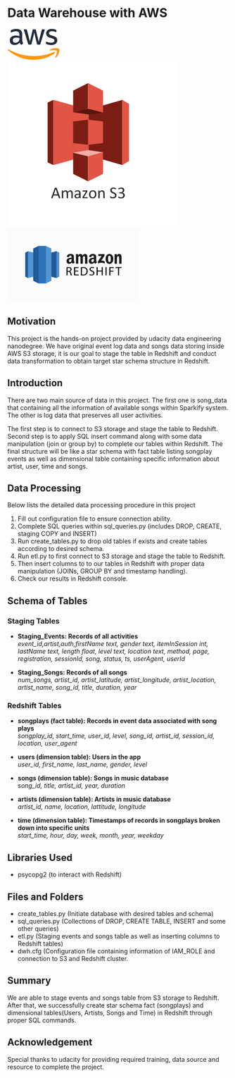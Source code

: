 # Data Warehouse with AWS
![image](image/AWS.png) ![image](image/S3.png) ![image](image/Redshift.png)

## Motivation
This project is the hands-on project provided by udacity data engineering nanodegree. We have original event log data and songs data storing inside AWS S3 storage, it is our goal to stage the table in Redshift and conduct data transformation to obtain target star schema structure in Redshift.

## Introduction
There are two main source of data in this project. The first one is song_data that containing all the information of available songs within Sparkify system. The other is log data that preserves all user activities. 

The first step is to connect to S3 storage and stage the table to Redshift. Second step is to apply SQL insert command along with some data manipulation (join or group by) to complete our tables within Redshift. The final structure will be like a star schema with fact table listing songplay events as well as dimensional table containing specific information about artist, user, time and songs.

## Data Processing 
Below lists the detailed data processing procedure in this project

1. Fill out configuration file to ensure connection ability.
2. Complete SQL queries within sql_queries.py (includes DROP, CREATE, staging COPY and INSERT)
3. Run create_tables.py to drop old tables if exists and create tables according to desired schema.
4. Run etl.py to first connect to S3 storage and stage the table to Redshift.
5. Then insert columns to to our tables in Redshift with proper data manipulation (JOINs, GROUP BY and timestamp handling).
6. Check our results in Redshift console.

## Schema of Tables
### Staging Tables

- **Staging_Events: Records of all activities** <br>
*event_id,artist,auth,firstName text, gender text, itemInSession int, lastName text, length float, level text, location text, method, page, registration, sessionId, song, status, ts, userAgent, userId*

- **Staging_Songs: Records of all songs**<br>
*num_songs, artist_id, artist_latitude, artist_longitude, artist_location, artist_name, song_id, title, duration, year*


### Redshift Tables 

- **songplays (fact table): Records in event data associated with song plays** <br>
*songplay_id, start_time, user_id, level, song_id, artist_id, session_id, location, user_agent*

- **users (dimension table): Users in the app** <br>
*user_id, first_name, last_name, gender, level*

- **songs (dimension table): Songs in music database** <br>
*song_id, title, artist_id, year, duration*

- **artists (dimension table): Artists in music database** <br>
*artist_id, name, location, lattitude, longitude*

- **time (dimension table): Timestamps of records in songplays broken down into specific units** <br>
*start_time, hour, day, week, month, year, weekday*

## Libraries Used 
- psycopg2 (to interact with Redshift)

## Files and Folders
- create_tables.py (Initiate database with desired tables and schema)
- sql_queries.py (Collections of DROP, CREATE TABLE, INSERT and some other queries)
- etl.py (Staging events and songs table as well as inserting columns to Redshift tables)
- dwh.cfg (Configuration file containing information of IAM_ROLE and connection to S3 and Redshift cluster.

## Summary
We are able to stage events and songs table from S3 storage to Redshift. After that, we successfully create star schema fact (songplays) and dimensional tables(Users, Artists, Songs and Time) in Redshift through proper SQL commands.

## Acknowledgement
Special thanks to udacity for providing required training, data source and resource to complete the project.
